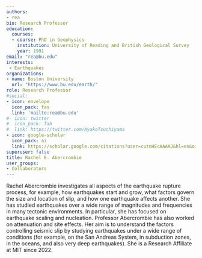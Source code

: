 ```yaml
---
authors:
- rea
bio: Research Professor
education:
  courses:
  - course: PhD in Geophysics
    institution: University of Reading and British Geological Survey
    year: 1991
email: "rea@bu.edu"
interests:
 - Earthquakes
organizations:
- name: Boston University
  url: "https://www.bu.edu/earth/"
role: Research Professor
#social:
- icon: envelope
  icon_pack: fas
  link: 'mailto:rea@bu.edu'
#- icon: twitter
#  icon_pack: fab
#  link: https://twitter.com/AyakoTsuchiyama
- icon: google-scholar
  icon_pack: ai
  link: https://scholar.google.com/citations?user=cutnHEcAAAAJ&hl=en&oi=ao
superuser: false
title: Rachel E. Abercrombie
user_groups:
- Collaborators
---
```


Rachel Abercrombie investigates all aspects of the earthquake rupture process, for example, how earthquakes start and grow, what factors govern the size and location of slip, and how one earthquake affects another. She has studied earthquakes over a wide range of magnitudes and frequencies in many tectonic environments. In particular, she has focused on earthquake scaling and nucleation. Professor Abercrombie has also worked on attenuation and site effects. Her aim is to understand the factors controlling seismic slip by studying earthquakes under a wide range of conditions (for example, on the San Andreas System, in subduction zones, in the oceans, and also very deep earthquakes). She is a Research Affiliate at MIT since 2022.
